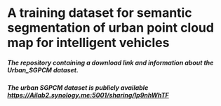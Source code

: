 # A training dataset for semantic segmentation of urban point cloud map for intelligent vehicles

##### The repository containing a download link and information about the Urban_SGPCM dataset.
##### The urban SGPCM dataset is publicly available https://Ailab2.synology.me:5001/sharing/lp9nhWhTF

